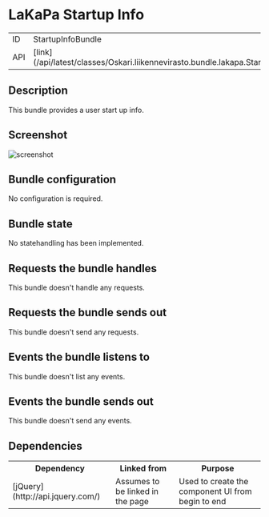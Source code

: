 # LaKaPa Startup Info

<table class="table">
  <tr>
    <td>ID</td><td>StartupInfoBundle</td>
  </tr>
  <tr>
    <td>API</td><td>[link](/api/latest/classes/Oskari.liikennevirasto.bundle.lakapa.StartupInfoBundleInstance.html)</td>
  </tr>
</table>

## Description

This bundle provides a user start up info.

## Screenshot

![screenshot](/images/bundles/lakapastartupinfo.png)


## Bundle configuration

No configuration is required.

## Bundle state

No statehandling has been implemented.

## Requests the bundle handles

This bundle doesn't handle any requests.

## Requests the bundle sends out

This bundle doesn't send any requests.

## Events the bundle listens to

This bundle doesn't list any events.

## Events the bundle sends out

This bundle doesn't send any events.

## Dependencies

<table class="table">
  <tr>
    <th>Dependency</th><th>Linked from</th><th>Purpose</th>
  </tr>
  <tr>
    <td>[jQuery](http://api.jquery.com/)</td>
    <td>Assumes to be linked in the page</td>
    <td>Used to create the component UI from begin to end</td>
  </tr>
</table>
